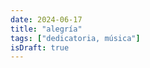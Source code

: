```yaml
---
date: 2024-06-17
title: "alegría"
tags: ["dedicatoria, música"]
isDraft: true             
---
```



